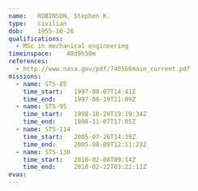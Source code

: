 ```yaml
---
name:	ROBINSON, Stephen K.
type:	civilian
dob:	1955-10-26
qualifications:
  - MSc in mechanical engineering
timeinspace:	48d9h50m
references:
  - http://www.nasa.gov/pdf/740566main_current.pdf
missions:
  - name: STS-85
    time_start:   1997-08-07T14:41Z
    time_end:     1997-08-19T11:09Z
  - name: STS-95
    time_start:   1998-10-29T19:19:34Z
    time_end:     1998-11-07T17:05Z
  - name: STS-114
    time_start:   2005-07-26T14:39Z
    time_end:     2005-08-09T12:11:23Z
  - name: STS-130
    time_start:   2010-02-08T09:14Z
    time_end:     2010-02-22T03:22:11Z
evas:
---
```

